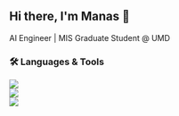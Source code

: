 ## Hi there, I'm Manas 👋
AI Engineer | MIS Graduate Student @ UMD

### 🛠️ Languages & Tools

<p align="left">
  <!-- Backend & Databases -->
  <img src="https://skillicons.dev/icons?i=mongodb,mysql" />
  <br/>
  <!-- Languages -->
  <img src="https://skillicons.dev/icons?i=python,cpp,c" />
  <br/>
  <!-- Tools -->
  <img src="https://skillicons.dev/icons?i=github,gitlab,linux,vscode,postman" />
</p>

<!--
**Manas2409/Manas2409** is a ✨ _special_ ✨ repository because its `README.md` (this file) appears on your GitHub profile.

Here are some ideas to get you started:

- 🔭 I’m currently working on ...
- 🌱 I’m currently learning ...
- 👯 I’m looking to collaborate on ...
- 🤔 I’m looking for help with ...
- 💬 Ask me about ...
- 📫 How to reach me: ...
- 😄 Pronouns: ...
- ⚡ Fun fact: ...
-->
